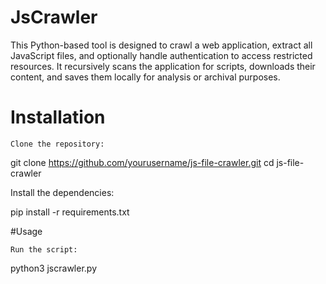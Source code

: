 # JsCrawler
This Python-based tool is designed to crawl a web application, extract all JavaScript files, and optionally handle authentication to access restricted resources. It recursively scans the application for scripts, downloads their content, and saves them locally for analysis or archival purposes.

# Installation

    Clone the repository:

git clone https://github.com/yourusername/js-file-crawler.git
cd js-file-crawler

Install the dependencies:

pip install -r requirements.txt

#Usage

    Run the script:

python3 jscrawler.py
